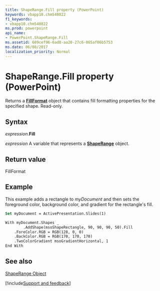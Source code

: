```yaml
---
title: ShapeRange.Fill property (PowerPoint)
keywords: vbapp10.chm548022
f1_keywords:
- vbapp10.chm548022
ms.prod: powerpoint
api_name:
- PowerPoint.ShapeRange.Fill
ms.assetid: 689cef96-6ad8-aa20-27c6-065af06b5753
ms.date: 06/08/2017
localization_priority: Normal
---
```



# ShapeRange.Fill property (PowerPoint)

Returns a  **[FillFormat](PowerPoint.FillFormat.md)** object that contains fill formatting properties for the specified shape. Read-only.


## Syntax

_expression_.**Fill**

_expression_ A variable that represents a **[ShapeRange](PowerPoint.ShapeRange.md)** object.


## Return value

FillFormat


## Example

This example adds a rectangle to _myDocument_ and then sets the foreground color, background color, and gradient for the rectangle's fill.


```vb
Set myDocument = ActivePresentation.Slides(1)

With myDocument.Shapes _
        .AddShape(msoShapeRectangle, 90, 90, 90, 50).Fill
    .ForeColor.RGB = RGB(128, 0, 0)
    .BackColor.RGB = RGB(170, 170, 170)
    .TwoColorGradient msoGradientHorizontal, 1
End With
```


## See also


[ShapeRange Object](PowerPoint.ShapeRange.md)

[!include[Support and feedback](~/includes/feedback-boilerplate.md)]